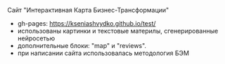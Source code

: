 Сайт "Интерактивная Карта Бизнес-Трансформации"
* gh-pages: https://kseniashvydko.github.io/test/
* использованы картинки и текстовые материлы, сгенерированные нейросетью
* дополнительные блоки: "map" и "reviews".
* при написании сайта использовалась методология БЭМ
